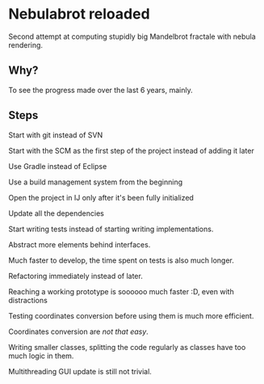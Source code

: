 # Nebulabrot reloaded

Second attempt at computing stupidly big Mandelbrot fractale with nebula rendering.

## Why?

To see the progress made over the last 6 years, mainly.

## Steps

Start with git instead of SVN

Start with the SCM as the first step of the project instead of adding it later

Use Gradle instead of Eclipse

Use a build management system from the beginning

Open the project in IJ only after it's been fully initialized

Update all the dependencies

Start writing tests instead of starting writing implementations.

Abstract more elements behind interfaces.

Much faster to develop, the time spent on tests is also much longer.

Refactoring immediately instead of later.

Reaching a working prototype is soooooo much faster :D, even with distractions

Testing coordinates conversion before using them is much more efficient.

Coordinates conversion are *not that easy*.

Writing smaller classes, splitting the code regularly as classes have too much logic in them.

Multithreading GUI update is still not trivial.

